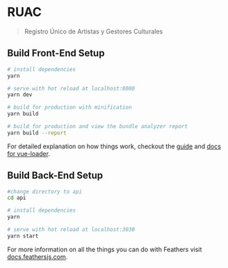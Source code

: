 # RUAC

> Registro Único de Artistas y Gestores Culturales

## Build Front-End Setup

``` bash
# install dependencies
yarn

# serve with hot reload at localhost:8080
yarn dev

# build for production with minification
yarn build

# build for production and view the bundle analyzer report
yarn build --report
```

For detailed explanation on how things work, checkout the [guide](http://vuejs-templates.github.io/webpack/) and [docs for vue-loader](http://vuejs.github.io/vue-loader).


## Build Back-End Setup

``` bash
#change directory to api
cd api

# install dependencies
yarn

# serve with hot reload at localhost:3030
yarn start
```

For more information on all the things you can do with Feathers visit [docs.feathersjs.com](http://docs.feathersjs.com).
